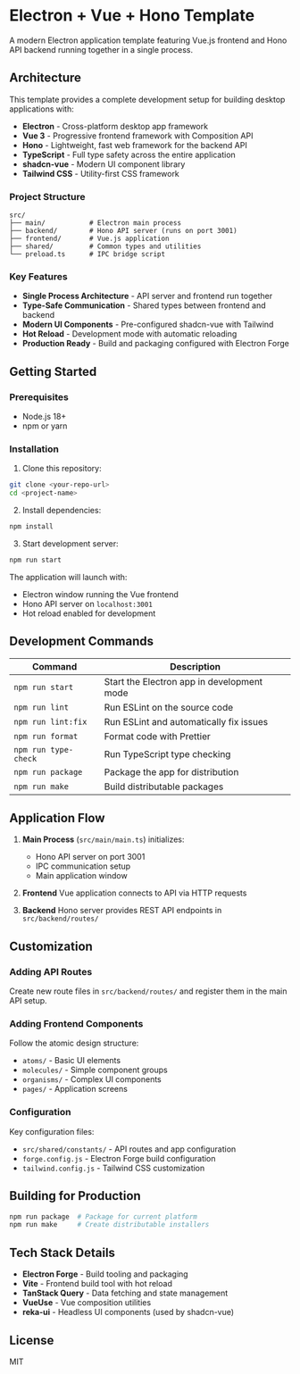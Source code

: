# Electron + Vue + Hono Template

A modern Electron application template featuring Vue.js frontend and Hono API backend running together in a single process.

## Architecture

This template provides a complete development setup for building desktop applications with:

- **Electron** - Cross-platform desktop app framework
- **Vue 3** - Progressive frontend framework with Composition API
- **Hono** - Lightweight, fast web framework for the backend API
- **TypeScript** - Full type safety across the entire application
- **shadcn-vue** - Modern UI component library
- **Tailwind CSS** - Utility-first CSS framework

### Project Structure

```
src/
├── main/           # Electron main process
├── backend/        # Hono API server (runs on port 3001)
├── frontend/       # Vue.js application
├── shared/         # Common types and utilities
└── preload.ts      # IPC bridge script
```

### Key Features

- **Single Process Architecture** - API server and frontend run together
- **Type-Safe Communication** - Shared types between frontend and backend
- **Modern UI Components** - Pre-configured shadcn-vue with Tailwind
- **Hot Reload** - Development mode with automatic reloading
- **Production Ready** - Build and packaging configured with Electron Forge

## Getting Started

### Prerequisites

- Node.js 18+
- npm or yarn

### Installation

1. Clone this repository:
```bash
git clone <your-repo-url>
cd <project-name>
```

2. Install dependencies:
```bash
npm install
```

3. Start development server:
```bash
npm run start
```

The application will launch with:
- Electron window running the Vue frontend
- Hono API server on `localhost:3001`
- Hot reload enabled for development

## Development Commands

| Command | Description |
|---------|-------------|
| `npm run start` | Start the Electron app in development mode |
| `npm run lint` | Run ESLint on the source code |
| `npm run lint:fix` | Run ESLint and automatically fix issues |
| `npm run format` | Format code with Prettier |
| `npm run type-check` | Run TypeScript type checking |
| `npm run package` | Package the app for distribution |
| `npm run make` | Build distributable packages |

## Application Flow

1. **Main Process** (`src/main/main.ts`) initializes:
   - Hono API server on port 3001
   - IPC communication setup
   - Main application window

2. **Frontend** Vue application connects to API via HTTP requests
3. **Backend** Hono server provides REST API endpoints in `src/backend/routes/`

## Customization

### Adding API Routes

Create new route files in `src/backend/routes/` and register them in the main API setup.

### Adding Frontend Components

Follow the atomic design structure:
- `atoms/` - Basic UI elements
- `molecules/` - Simple component groups
- `organisms/` - Complex UI components
- `pages/` - Application screens

### Configuration

Key configuration files:
- `src/shared/constants/` - API routes and app configuration
- `forge.config.js` - Electron Forge build configuration
- `tailwind.config.js` - Tailwind CSS customization

## Building for Production

```bash
npm run package  # Package for current platform
npm run make     # Create distributable installers
```

## Tech Stack Details

- **Electron Forge** - Build tooling and packaging
- **Vite** - Frontend build tool with hot reload
- **TanStack Query** - Data fetching and state management
- **VueUse** - Vue composition utilities
- **reka-ui** - Headless UI components (used by shadcn-vue)

## License

MIT
